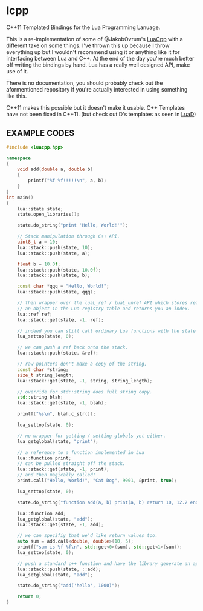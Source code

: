 lcpp
====

C++11 Templated Bindings for the Lua Programming Lanuage.

This is a re-implementation of some of @JakobOvrum's
[LuaCpp](https://github.com/JakobOvrum/LuaCpp) with a different take on some
things. I've thrown this up because I throw everything up but I wouldn't
recommend using it or anything like it for interfacing between Lua and C++. At
the end of the day you're much better off writing the bindings by hand.
Lua has a really well designed API, make use of it.

There is no documentation, you should probably check out the aformentioned
repository if you're actually interested in using something like this.

C++11 makes this possible but it doesn't make it usable. C++ Templates have not
been fixed in C++11. (but check out D's templates as seen in [LuaD](https://github.com/JakobOvrum/LuaD))

EXAMPLE CODES
-------------

```cpp
#include <luacpp.hpp>

namespace
{
    void add(double a, double b)
    {
        printf("%f %f!!!!!\n", a, b);
    }
}
int main()
{
    lua::state state;
    state.open_libraries();

    state.do_string("print 'Hello, World!'");

    // Stack manipulation through C++ API.
    uint8_t a = 10;
    lua::stack::push(state, 10);
    lua::stack::push(state, a);

    float b = 10.0f;
    lua::stack::push(state, 10.0f);
    lua::stack::push(state, b);

    const char *qqq = "Hello, World!";
    lua::stack::push(state, qqq);

    // thin wrapper over the luaL_ref / luaL_unref API which stores reference to
    // an object in the Lua registry table and returns you an index.
    lua::ref ref;
    lua::stack::get(state, -1, ref);

    // indeed you can still call ordinary Lua functions with the state object.
    lua_settop(state, 0);

    // we can push a ref back onto the stack.
    lua::stack::push(state, &ref);

    // raw pointers don't make a copy of the string.
    const char *string;
    size_t string_length;
    lua::stack::get(state, -1, string, string_length);

    // override for std::string does full string copy.
    std::string blah;
    lua::stack::get(state, -1, blah);

    printf("%s\n", blah.c_str());

    lua_settop(state, 0);

    // no wrapper for getting / setting globals yet either.
    lua_getglobal(state, "print");

    // a reference to a function implemented in Lua
    lua::function print;
    // can be pulled straight off the stack.
    lua::stack::get(state, -1, print);
    // and then magically called!
    print.call("Hello, World!", "Cat Dog", 9001, &print, true);

    lua_settop(state, 0);

    state.do_string("function add(a, b) print(a, b) return 10, 12.2 end");

    lua::function add;
    lua_getglobal(state, "add");
    lua::stack::get(state, -1, add);

    // we can specifiy that we'd like return values too.
    auto sum = add.call<double, double>(10, 5);
    printf("sum is %f %f\n", std::get<0>(sum), std::get<1>(sum));
    lua_settop(state, 0);

    // push a standard c++ function and have the library generate an appropriate trampoline.
    lua::stack::push(state, ::add);
    lua_setglobal(state, "add");

    state.do_string("add('hello', 1000)");

    return 0;
}
```

